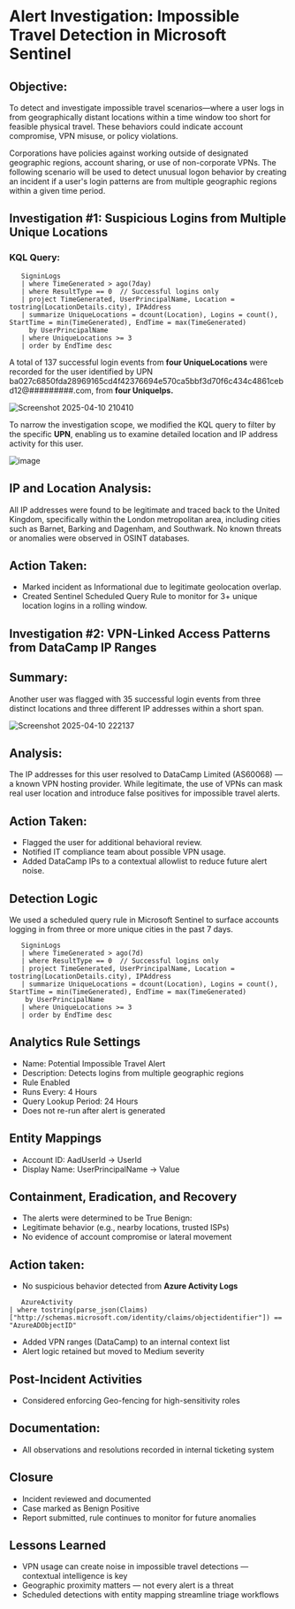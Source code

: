 # Alert Investigation: Impossible Travel Detection in Microsoft Sentinel
## Objective:
To detect and investigate impossible travel scenarios—where a user logs in from geographically distant locations within a time window too short for feasible physical travel. These behaviors could indicate account compromise, VPN misuse, or policy violations.

Corporations have policies against working outside of designated geographic regions, account sharing, or use of non-corporate VPNs. The following scenario will be used to detect unusual logon behavior by creating an incident if a user's login patterns are from multiple geographic regions within a given time period.
## Investigation #1: Suspicious Logins from Multiple Unique Locations
### KQL Query:
```KQL Query
   SigninLogs
   | where TimeGenerated > ago(7day)
   | where ResultType == 0  // Successful logins only
   | project TimeGenerated, UserPrincipalName, Location = tostring(LocationDetails.city), IPAddress
   | summarize UniqueLocations = dcount(Location), Logins = count(), StartTime = min(TimeGenerated), EndTime = max(TimeGenerated) 
     by UserPrincipalName
   | where UniqueLocations >= 3
   | order by EndTime desc
```
A total of 137 successful login events from **four UniqueLocations** were recorded for the user identified by UPN ba027c6850fda28969165cd4f42376694e570ca5bbf3d70f6c434c4861cebd12@#########.com, from **four UniqueIps.**

![Screenshot 2025-04-10 210410](https://github.com/user-attachments/assets/c57f712b-6b7f-4746-91e4-bc01d2cf3927)

To narrow the investigation scope, we modified the KQL query to filter by the specific **UPN**, enabling us to examine detailed location and IP address activity for this user.

![image](https://github.com/user-attachments/assets/b4c35f9c-92b7-4b6b-8406-7a97b187c77f)

## IP and Location Analysis: 
All IP addresses were found to be legitimate and traced back to the United Kingdom, specifically within the London metropolitan area, including cities such as Barnet, Barking and Dagenham, and Southwark.
No known threats or anomalies were observed in OSINT databases.

## Action Taken:
- Marked incident as Informational due to legitimate geolocation overlap.
- Created Sentinel Scheduled Query Rule to monitor for 3+ unique location logins in a rolling window.

## Investigation #2: VPN-Linked Access Patterns from DataCamp IP Ranges
## Summary: 
Another user was flagged with 35 successful login events from three distinct locations and three different IP addresses within a short span.

![Screenshot 2025-04-10 222137](https://github.com/user-attachments/assets/bf745337-e902-405f-abea-b63af11463fc)

## Analysis: 
The IP addresses for this user resolved to DataCamp Limited (AS60068) — a known VPN hosting provider. While legitimate, the use of VPNs can mask real user location and introduce false positives for impossible travel alerts.

## Action Taken:
- Flagged the user for additional behavioral review.
- Notified IT compliance team about possible VPN usage.
- Added DataCamp IPs to a contextual allowlist to reduce future alert noise.

## Detection Logic
We used a scheduled query rule in Microsoft Sentinel to surface accounts logging in from three or more unique cities in the past 7 days.
```KQL query
   SigninLogs
   | where TimeGenerated > ago(7d)
   | where ResultType == 0  // Successful logins only
   | project TimeGenerated, UserPrincipalName, Location = tostring(LocationDetails.city), IPAddress
   | summarize UniqueLocations = dcount(Location), Logins = count(), StartTime = min(TimeGenerated), EndTime = max(TimeGenerated) 
    by UserPrincipalName
   | where UniqueLocations >= 3
   | order by EndTime desc
```
## Analytics Rule Settings
- Name: Potential Impossible Travel Alert
- Description: Detects logins from multiple geographic regions
- Rule Enabled
- Runs Every: 4 Hours
- Query Lookup Period: 24 Hours
- Does not re-run after alert is generated

## Entity Mappings
- Account ID: AadUserId → UserId
- Display Name: UserPrincipalName → Value

## Containment, Eradication, and Recovery
- The alerts were determined to be True Benign:
- Legitimate behavior (e.g., nearby locations, trusted ISPs)
- No evidence of account compromise or lateral movement

## Action taken:
- No suspicious behavior detected from **Azure Activity Logs**
```kql
   AzureActivity
| where tostring(parse_json(Claims)["http://schemas.microsoft.com/identity/claims/objectidentifier"]) == "AzureADObjectID"
```
- Added VPN ranges (DataCamp) to an internal context list
- Alert logic retained but moved to Medium severity

## Post-Incident Activities
- Considered enforcing Geo-fencing for high-sensitivity roles

## Documentation:
- All observations and resolutions recorded in internal ticketing system

## Closure
- Incident reviewed and documented
- Case marked as Benign Positive
- Report submitted, rule continues to monitor for future anomalies

## Lessons Learned
- VPN usage can create noise in impossible travel detections — contextual intelligence is key
- Geographic proximity matters — not every alert is a threat
- Scheduled detections with entity mapping streamline triage workflows








